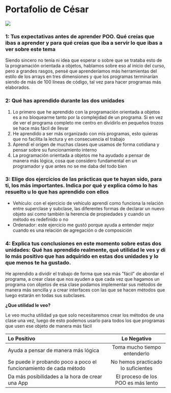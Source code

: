 # Portafolio de César

![](https://s3.us-east-2.amazonaws.com/mgpanel/619-poo-mgpanel2.jpg)

### 1: Tus expectativas antes de aprender POO. Qué creías que ibas a aprender y para qué creías que iba a servir lo que ibas a ver sobre este tema
Siendo sincero no tenía ni idea que esperar o sobre que se trataba esto de la programación orientada a objetos, hablamos sobre eso al inicio del
curso, pero a grandes rasgos, pensé que aprenderíamos más herramientas del estilo de los arrays en tres dimensiones y que los programas terminarían
siendo de más de 100 líneas de código, tal vez para hacer programas más elaborados.

### 2: Qué has aprendido durante las dos unidades
1. Lo primero que he aprendido con la programación orientada a objetos es a no bloquearme tanto por la complejidad de un programa. Si en vez de ver el programa completo me centro en dividirlo en pequeños trozos se hace más fácil de llevar
2. He aprendido a ser más organizado con mis programas, esto quieras que no facilita la lectura y en consecuencia el trabajo
3. Aprendí el origen de muchas clases que usamos de forma cotidiana y pensar sobre su funcionamiento interno
4. La programación orientada a objetos me ha ayudado a pensar de manera más lógica, cosa que considero fundamental en un programador y que antes no se me daba del todo bien

### 3: Elige dos ejercicios de las prácticas que te hayan sido, para ti, los más importantes. Indica por qué y explica cómo lo has resuelto u lo que has aprendido con ellos
* Vehículo: con el ejercicio de vehículo aprendí como funciona la relación entre superclase y subclase, las diferentes formas de declarar un nuevo objeto así como también la herencia de propiedades y cuando un método es redefinido o no
* Ordenador: este ejercicio me gustó porque ayuda a entender mejor cuando es una relación de agregación o de composición

### 4: Explica tus conclusiones en este momento sobre estas dos unidades: Qué has aprendido realmente, qué utilidad le ves y di lo más positivo que has adquirido en estas dos unidades y lo que menos te ha gustado.
He aprendido a dividir el trabajo de forma que sea más "fácil" de abordar el programa, a crear clase que nos ayuden a que cada vez que hagamos un programa con objetos de esa clase podamos implementar sus métodos de manera más sencilla y a crear interfaces con las que se hacen métodos que luego estarán en todas sus subclases.

**¿Que utilidad le veo?**

Le veo mucha utilidad ya que solo necesitaremos crear los métodos de una clase una vez, luego de esto podemos usarlo para todos los que programas que usen ese objeto de manera más fácil

| Lo Positivo                                                       |            Lo Negativo             |
|:------------------------------------------------------------------|:----------------------------------:|
| Ayuda a pensar de manera más lógica                               |    Toma mucho tiempo entenderlo    |
| Se puede ir probando poco a poco el funcionamiento de cada método | No hemos practicado lo suficientes |
| Da más posibilidades a la hora de crear una App                   | El proceso de los POO es más lento |
